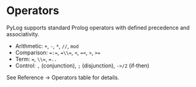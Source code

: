 # Operators

PyLog supports standard Prolog operators with defined precedence and associativity.

- Arithmetic: `+`, `-`, `*`, `//`, `mod`
- Comparison: `=:=`, `=\\=`, `<`, `=<`, `>`, `>=`
- Term: `=`, `\\=`, `=..`
- Control: `,` (conjunction), `;` (disjunction), `->/2` (if‑then)

See Reference → Operators table for details.

